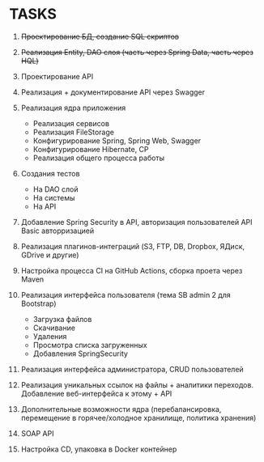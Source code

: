 # TASKS

1) ~~Проектирование БД, создание SQL скриптов~~

1) ~~Реализация Entity, DAO слоя (часть через Spring Data, часть через HQL)~~

1) Проектирование API

1) Реализация + документирование API через Swagger

1) Реализация ядра приложения
    - Реализация сервисов
    - Реализация FileStorage 
    - Конфигурирование Spring, Spring Web, Swagger
    - Конфигурирование Hibernate, CP
    - Реализация общего процесса работы

1) Создания тестов
    - На DAO слой
    - На системы
    - На API

1) Добавление Spring Security в API, авторизация пользователей API Basic авторризацией

1) Реализация плагинов-интеграций (S3, FTP, DB, Dropbox, ЯДиск, GDrive и другие)

1) Настройка процесса CI на GitHub Actions, сборка проета через Maven

1) Реализация интерфейса пользователя (тема SB admin 2 для Bootstrap)
    - Загрузка файлов
    - Скачивание
    - Удаления
    - Просмотра списка загруженных
    - Добавления SpringSecurity

1) Реализация интерфейса администратора, CRUD пользователей

1) Реализация уникальных ссылок на файлы + аналитики переходов. 
    Добавление веб-интерфейса к этому + API

1) Дополнительные возможности ядра (перебалансировка, перемещение в горячее/холодное хранилище, политика хранения)

1) SOAP API

1) Настройка CD, упаковка в Docker контейнер